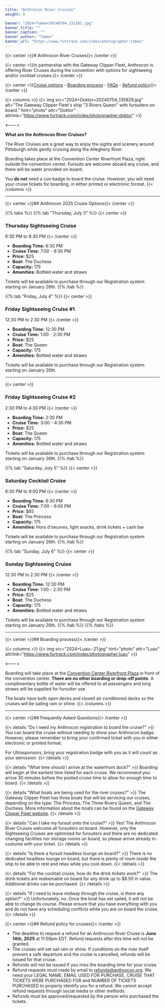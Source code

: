 ```yaml
---
title: "Anthrocon River Cruises"
weight: 0

banner: "2024+Tobee+20240704_131101.jpg"
banner_title: ""
banner_caption: ""
banner_author: "Tobee"
banner_url: "https://www.furtrack.com/index/photographer:tobee"
---
```


{{< center >}}# Anthrocon River Cruises{{< /center >}}

{{< center >}}In partnership with the Gateway Clipper Fleet, Anthrocon is offering River Cruises during the convention with options for sightseeing and/or cocktail cruises.{{< /center >}}

{{< center >}}[Cruise options](#anthrocon-2025-cruise-options) - [Boarding process](#boarding-process) - [FAQs](#frequently-asked-questions) - [Refund policy](#refund-policy-for-cruises){{< /center >}}

{{< columns >}}
{{< img src="2024+Doktor+20240704_135829.jpg" alt="The Gateway Clipper Fleet's ship &quot;3 Rivers Queen&quot; with fursuiters on board." hint="photo" attr="Doktor" attrlink="https://www.furtrack.com/index/photographer:doktor" >}}

<--->

**What are the Anthrocon River Cruises?**

The River Cruises are a great way to enjoy the sights and scenery around Pittsburgh while gently cruising along the Allegheny River.

Boarding takes place at the Convention Center Riverfront Plaza, right outside the convention center. Fursuits are welcome aboard any cruise, and there will be water provided on-board.

You **do not** need a con badge to board the cruise. However, you will need your cruise tickets for boarding, in either printed or electronic format.
{{< /columns >}}

***

{{< center >}}## Anthrocon 2025 Cruise Options{{< /center >}}

{{% tabs %}}
{{% tab "Thursday, July 3" %}}
{{< center >}}
### Thursday Sightseeing Cruise

6:30 PM to 8:30 PM
{{< /center >}}

- **Boarding Time:** 6:30 PM
- **Cruise Time:** 7:00 - 8:30 PM
- **Price:** $25
- **Boat:** The Duchess
- **Capacity:** 175
- **Amenities:** Bottled water and straws

Tickets will be available to purchase through our Registration system starting on January 26th.
{{% /tab %}}

{{% tab "Friday, July 4" %}}
{{< center >}}
### Friday Sightseeing Cruise #1

12:30 PM to 2:30 PM
{{< /center >}}

- **Boarding Time:** 12:30 PM
- **Cruise Time:** 1:00 - 2:30 PM
- **Price:** $25
- **Boat:** The Queen
- **Capacity:** 175
- **Amenities:** Bottled water and straws

Tickets will be available to purchase through our Registration system starting on January 26th.

***

{{< center >}}
### Friday Sightseeing Cruise #2

2:30 PM to 4:30 PM
{{< /center >}}

- **Boarding Time:** 2:30 PM
- **Cruise Time:** 3:00 - 4:30 PM
- **Price:** $25
- **Boat:** The Queen
- **Capacity:** 175
- **Amenities:** Bottled water and straws

Tickets will be available to purchase through our Registration system starting on January 26th.
{{% /tab %}}

{{% tab "Saturday, July 5" %}}
{{< center >}}
### Saturday Cocktail Cruise

6:30 PM to 9:00 PM
{{< /center >}}

- **Boarding Time:** 6:30 PM
- **Cruise Time:** 7:00 - 9:00 PM
- **Price:** $65
- **Boat:** The Princess
- **Capacity:** 175
- **Amenities:** Hors d'oeuvres, light snacks, drink tickets + cash bar

Tickets will be available to purchase through our Registration system starting on January 26th.
{{% /tab %}}

{{% tab "Sunday, July 6" %}}
{{< center >}}
### Sunday Sightseeing Cruise

12:30 PM to 2:30 PM
{{< /center >}}

- **Boarding Time:** 12:30 PM
- **Cruise Time:** 1:00 - 2:30 PM
- **Price:** $25
- **Boat:** The Duchess
- **Capacity:** 175
- **Amenities:** Bottled water and straws

Tickets will be available to purchase through our Registration system starting on January 26th.
{{% /tab %}}
{{% /tabs %}}

***

{{< center >}}## Boarding process{{< /center >}}

{{< columns >}}
{{< img src="2024+Luau--21.jpg" hint="photo" attr="Luau" attrlink="https://www.furtrack.com/index/photographer:luau" >}}

<--->

Boarding will take place at the [Convention Center Riverfront Plaza](https://www.google.com/maps/place/Convention+Center+Riverfront+Plaza/@40.4466298,-79.9981438,17.6z/data=%25214m5%25213m4%25211s0x8834f3e2d1b52e63:0x3fcb157773936665%25218m2%25213d40.4462946%25214d-79.9964557) in front of the convention center. **There are no other boarding or drop-off points**. A complimentary bottle of water will be offered to all passengers and long straws will be supplied for fursuiter use.

The boats have both open decks and closed air conditioned decks so the cruises will be sailing rain or shine.
{{< /columns >}}

***

{{< center >}}## Frequently Asked Questions{{< /center >}}

{{< details "Do I need my Anthrocon registration to board the cruise?" >}}
You can board the cruise without needing to show your Anthrocon badge. However, please remember to bring your confirmed ticket with you in either electronic or printed format.

For Ultrasponsors, bring your registration badge with you as it will count as your admission.
{{< /details >}}

{{< details "What time should I arrive at the waterfront dock?" >}}
Boarding will begin at the earliest time listed for each cruise. We recommend you arrive 30 minutes before the posted cruise time to allow for enough time to board.
{{< /details >}}

{{< details "What boats are being used for the river cruises?" >}}
The Gateway Clipper Fleet has three boats that will be servicing our cruises, depending on the type: The Princess, The Three Rivers Queen, and The Duchess. More information about the boats can be found on the [Gateway Clipper Fleet website](https://www.gatewayclipper.com/about-us/boats/).
{{< /details >}}

{{< details "Can I take my fursuit onto the cruise?" >}}
Yes! The Anthrocon River Cruises welcome all fursuiters on board. However, only the Sightseeing Cruises are optimized for fursuiters and there are no dedicated changing facilities nor storage rooms on board, so please arrive already in-costume with your ticket.
{{< /details >}}

{{< details "Is there a fursuit headless lounge on board?" >}}
There is no dedicated headless lounge on board, but there is plenty of room inside the ship to be able to rest and relax while you cool down.
{{< /details >}}

{{< details "For the cocktail cruise, how do the drink tickets work?" >}}
The drink tickets are redeemable on board for any drink up to $8.50 in value. Additional drinks can be purchased.
{{< /details >}}

{{< details "If I need to leave midway through the cruise, is there any option?" >}}
Unfortunately, no. Once the boat has set sailed, it will not be able to change its course. Please ensure that you have everything with you and do not have any scheduling conflicts while you are on board the cruise.
{{< /details >}}

{{< center >}}## Refund policy for cruises{{< /center >}}

- The deadline to request a refund for an Anthrocon River Cruise is **June 14th, 2025** at 11:59pm EDT. Refund requests after this time will not be granted.
- The cruises will set sail rain or shine. If conditions on the river itself prevent a safe departure and the cruise is cancelled, refunds will be issued for that cruise.
- Refunds will not be issued if you miss the boarding time for your cruise.
- Refund requests must made by email to [refunds@anthrocon.org](mailto:refunds@anthrocon.org). We need your LEGAL NAME, EMAIL USED FOR PURCHASE, CRUISE THAT TICKETS WERE PURCHASED FOR and NUMBER OF TICKETS PURCHASED to properly identify you for a refund. We cannot accept refund requests through social media or other methods.
- Refunds must be approved/requested by the person who purchased the tickets.
